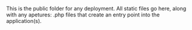 This is the public folder for any deployment. All static files go here, along with any apetures: .php files that create an entry point into the application(s).